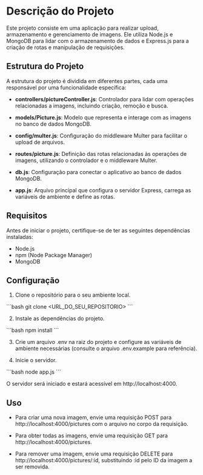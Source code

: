# Descrição do Projeto

Este projeto consiste em uma aplicação para realizar upload, armazenamento e gerenciamento de imagens. Ele utiliza Node.js e MongoDB para lidar com o armazenamento de dados e Express.js para a criação de rotas e manipulação de requisições.

## Estrutura do Projeto

A estrutura do projeto é dividida em diferentes partes, cada uma responsável por uma funcionalidade específica:

- **controllers/pictureController.js**: Controlador para lidar com operações relacionadas a imagens, incluindo criação, remoção e busca.

- **models/Picture.js**: Modelo que representa e interage com as imagens no banco de dados MongoDB.

- **config/multer.js**: Configuração do middleware Multer para facilitar o upload de arquivos.

- **routes/picture.js**: Definição das rotas relacionadas às operações de imagens, utilizando o controlador e o middleware Multer.

- **db.js**: Configuração para conectar o aplicativo ao banco de dados MongoDB.

- **app.js**: Arquivo principal que configura o servidor Express, carrega as variáveis de ambiente e define as rotas.

## Requisitos

Antes de iniciar o projeto, certifique-se de ter as seguintes dependências instaladas:

- Node.js
- npm (Node Package Manager)
- MongoDB

## Configuração

1. Clone o repositório para o seu ambiente local.

\`\`\`bash
git clone <URL_DO_SEU_REPOSITORIO>
\`\`\`

2. Instale as dependências do projeto.

\`\`\`bash
npm install
\`\`\`

3. Crie um arquivo .env na raiz do projeto e configure as variáveis de ambiente necessárias (consulte o arquivo .env.example para referência).

4. Inicie o servidor.

\`\`\`bash
node app.js
\`\`\`

O servidor será iniciado e estará acessível em http://localhost:4000.

## Uso

- Para criar uma nova imagem, envie uma requisição POST para http://localhost:4000/pictures com o arquivo no corpo da requisição.

- Para obter todas as imagens, envie uma requisição GET para http://localhost:4000/pictures.

- Para remover uma imagem, envie uma requisição DELETE para http://localhost:4000/pictures/:id, substituindo :id pelo ID da imagem a ser removida.


